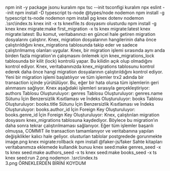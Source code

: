 npm init -y package jsonu kuralım
npx tsc --init tsconfigi kuralım
npx eslint --init
npm install -D typescript ts-node @types/node nodemon
npm install -g typescript ts-node nodemon
npm install pg knex dotenv
nodemon .\src\index.ts
knex init -x ts knexfile.ts dosyasını olusturdu
npm install -g knex
knex migrate:make first_migration -x ts
knex migrate:latest
knex migrate:latest: Bu komut, veritabanınızı en güncel hale getiren migration dosyalarını çalıştırır. Knex, migration dosyalarının hangilerinin daha önce çalıştırıldığını knex_migrations tablosunda takip eder ve sadece çalıştırılmamış olanları uygular.
Knex, bir migration işlemi sırasında aynı anda birden fazla migration'ın çalışmasını önlemek için knex_migrations_lock tablosunda bir kilit (lock) kontrolü yapar. Bu kilidin açık olup olmadığını kontrol ediyor.
Knex, veritabanınızda knex_migrations tablosunu kontrol ederek daha önce hangi migration dosyalarının çalıştırıldığını kontrol ediyor.
Yeni bir migration işlemi başlatılıyor ve tüm işlemler trx2 adında bir transaction içinde yürütülüyor. Bu, eğer bir hata olursa tüm işlemlerin geri alınmasını sağlıyor.
Knex aşağıdaki işlemleri sırasıyla gerçekleştiriyor:
authors Tablosu Oluşturuluyor:
genres Tablosu Oluşturuluyor:
genres.name Sütunu İçin Benzersizlik Kısıtlaması ve İndeks Oluşturuluyor:
books Tablosu Oluşturuluyor:
books.title Sütunu İçin Benzersizlik Kısıtlaması ve İndeks Oluşturuluyor:
books.author_id İçin Foreign Key Oluşturuluyor:
books.genre_id İçin Foreign Key Oluşturuluyor:
Knex, çalıştırılan migration dosyasını knex_migrations tablosuna kaydediyor. Böylece bu migration’ın daha sonra tekrar çalıştırılmaması sağlanıyor.
Eğer tüm işlemler başarılı olmuşsa, COMMIT ile transaction tamamlanıyor ve veritabanına yapılan değişiklikler kalıcı hale geliyor.
olusturlan tablolar postgredede gorunmekte image.png
knex migrate:rollback
npm install @faker-js/faker Sahte kitapları veritabanımıza eklemede kullandık bunuu
knex seed:make genres_seed -x ts
knex seed:make authors_seed -x ts
knex seed:make books_seed -x ts
knex seed:run
2.png
nodemon .\src\index.ts  
3.png ÖRNEKLERDEN BİRİNİ KOYDUM
